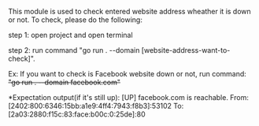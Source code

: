 This module is used to check entered website address wheather it is down or not. To check, please do the following:

step 1: open project and open terminal

step 2: run command "go run . --domain [website-address-want-to-check]".

Ex: If you want to check is Facebook website down or not, run command: <s>"go run . --domain facebook.com"</s>


*Expectation output(if it's still up): 
[UP] facebook.com is reachable.
 From: [2402:800:6346:15bb:a1e9:4ff4:7943:f8b3]:53102
 To: [2a03:2880:f15c:83:face:b00c:0:25de]:80
